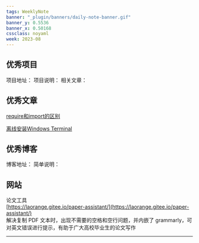 ```yaml
---
tags: WeeklyNote
banner: "_plugin/banners/daily-note-banner.gif"
banner_y: 0.5536
banner_x: 0.50168
cssclass: noyaml
week: 2023-08
---
```



## 优秀项目

项目地址：
项目说明：
相关文章：


## 优秀文章

[require和import的区别](https://zhuanlan.zhihu.com/p/121770261)

[离线安装Windows Terminal](https://www.cnblogs.com/albelt/p/15253147.html)

## 优秀博客

博客地址：
简单说明：


## 网站

论文工具  
[https://laorange.gitee.io/paper-assistant/](https://laorange.gitee.io/paper-assistant/)  
解决复制 PDF 文本时，出现不需要的空格和空行问题，并内嵌了 grammarly，可对英文错误进行提示，有助于广大高校毕业生的论文写作

---


